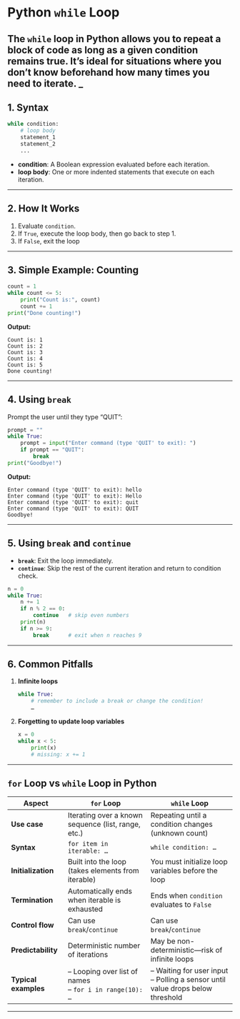 # Python `while` Loop

The `while` loop in Python allows you to repeat a block of code **as long as** a given condition remains true. It’s ideal for situations where **you don’t know beforehand how many times you need to iterate.**
_
---

## 1. Syntax

```python
while condition:
    # loop body
    statement_1
    statement_2
    ...
```

- **condition**: A Boolean expression evaluated before each iteration.
- **loop body**: One or more indented statements that execute on each iteration.

---

## 2. How It Works

1. Evaluate `condition`.
2. If `True`, execute the loop body, then go back to step 1.
3. If `False`, exit the loop 

---

## 3. Simple Example: Counting

```python
count = 1
while count <= 5:
	print("Count is:", count)
	count += 1
print("Done counting!")
```

**Output:**
```
Count is: 1
Count is: 2
Count is: 3
Count is: 4
Count is: 5
Done counting!
```

---

## 4. Using `break`

Prompt the user until they type “QUIT”:

```python
prompt = ""
while True:
	prompt = input("Enter command (type 'QUIT' to exit): ")
	if prompt == "QUIT":
		break
print("Goodbye!")
```

**Output:**
```
Enter command (type 'QUIT' to exit): hello
Enter command (type 'QUIT' to exit): Hello
Enter command (type 'QUIT' to exit): quit
Enter command (type 'QUIT' to exit): QUIT
Goodbye!
```
---

## 5. Using `break` and `continue`

- **`break`**: Exit the loop immediately.
- **`continue`**: Skip the rest of the current iteration and return to condition check.

```python
n = 0
while True:
	n += 1
	if n % 2 == 0:
		continue   # skip even numbers
	print(n)
	if n >= 9:
		break      # exit when n reaches 9
```

---

## 6. Common Pitfalls

1. **Infinite loops**  
   ```python
   while True:
       # remember to include a break or change the condition!
       …
   ```
2. **Forgetting to update loop variables**  
   ```python
   x = 0
   while x < 5:
       print(x)
       # missing: x += 1
   ```
---

## `for` Loop vs `while` Loop in Python

| Aspect                | `for` Loop                                      | `while` Loop                                       |
|-----------------------|-------------------------------------------------|----------------------------------------------------|
| **Use case**          | Iterating over a known sequence (list, range, etc.) | Repeating until a condition changes (unknown count) |
| **Syntax**            | `for item in iterable: …`                      | `while condition: …`                               |
| **Initialization**    | Built into the loop (takes elements from iterable) | You must initialize loop variables before the loop |
| **Termination**       | Automatically ends when iterable is exhausted   | Ends when `condition` evaluates to `False`         |
| **Control flow**      | Can use `break`/`continue`                      | Can use `break`/`continue`                         |
| **Predictability**    | Deterministic number of iterations              | May be non-deterministic—risk of infinite loops    |
| **Typical examples**  | – Looping over list of names<br>– `for i in range(10): …` | – Waiting for user input<br>– Polling a sensor until value drops below threshold |

---
